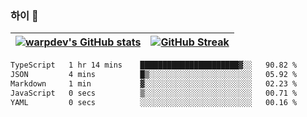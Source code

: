 
### 하이 👋
[![warpdev's GitHub stats](https://github-readme-stats.vercel.app/api?username=warpdev&show_icons=true&theme=vue-dark)](#) |[![GitHub Streak](https://github-readme-streak-stats.herokuapp.com/?user=warpdev&theme=dark)](#)
--- | --- |
<!--START_SECTION:waka-->

```txt
TypeScript   1 hr 14 mins    ██████████████████████▓░░   90.82 %
JSON         4 mins          █▒░░░░░░░░░░░░░░░░░░░░░░░   05.92 %
Markdown     1 min           ▓░░░░░░░░░░░░░░░░░░░░░░░░   02.23 %
JavaScript   0 secs          ▒░░░░░░░░░░░░░░░░░░░░░░░░   00.71 %
YAML         0 secs          ░░░░░░░░░░░░░░░░░░░░░░░░░   00.16 %
```

<!--END_SECTION:waka-->

<!--
**warpdev/warpdev** is a ✨ _special_ ✨ repository because its `README.md` (this file) appears on your GitHub profile.

Here are some ideas to get you started:

- 🔭 I’m currently working on ...
- 🌱 I’m currently learning ...
- 👯 I’m looking to collaborate on ...
- 🤔 I’m looking for help with ...
- 💬 Ask me about ...
- 📫 How to reach me: ...
- 😄 Pronouns: ...
- ⚡ Fun fact: ...
-->
